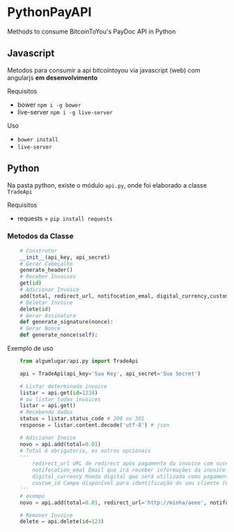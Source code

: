 # PythonPayAPI
Methods to consume BitcoinToYou's PayDoc API in Python

## Javascript

Metodos para consumir a api bitcointoyou via javascript (web) com angularjs **em desenvolvimento**

Requisitos

* bower `npm i -g bower`
* live-server `npm i -g live-server`

Uso

* `bower install`
* `live-server`


## Python

Na pasta python, existe o módulo `api.py`, onde foi elaborado a classe `TradeApi`

Requisitos

* requests = `pip install requests`

### Metodos da Classe

```python
    # Construtor
    __init__(api_key, api_secret)
    # Gerar Cabeçalho
    generate_header()
    # Receber Invoices
    get(id)
    # Adicionar Invoice
    add(total, redirect_url, notifocation_emal, digital_currency,custom_id)
    # Deletar Invoice
    delete(id)
    # Gerar Assinatura
    def generate_signature(nonce):
    # Gerar Nonce
    def generate_nonce(self):
```

Exemplo de uso

```python
    from algumlugar/api.py import TradeApi

    api = TradeApi(api_key='Sua Key', api_secret='Sua Secret')

    # Listar determinada invoice
    listar = api.get(id=1234)
    # ou listar todas invoices
    listar = api.get()
    # Recebendo dados
    status = listar.status_code # 200 ou 301
    response = listar.content.decode('utf-8') # json

    # Adicionar Inoice
    novo = api.add(total=0.01)
    # Total é obrigatorio, os outros opcionais
    '''
        redirect_url URL de redirect após pagamento da invoice com sucesso [Opcional]
        notifocation_emal Email que irá receber informações da invoice [Opcional]
        digital_currency Moeda digital que será utilizada como pagamento. BTC para Bitcoin e LTC para Litecoin. Como padrão já fica definido BTC [Opcional]
        custom_id Campo disponível para identificação do seu cliente [Opcional]
    '''
    # exempo
    novo = api.add(total=0.01, redirect_url='http://minha/aeee', notifocation_emal='cliente@email.com', digital_currency='BRL', custom_id='3213214')

    # Remover Invoice
    delete = api.delete(id=123)
```
